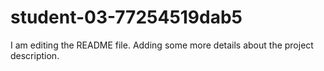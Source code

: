 # student-03-77254519dab5
I am editing the README file. Adding some more details about the project description.
